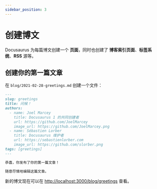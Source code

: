 ```yaml
---
sidebar_position: 3
---
```


# 创建博文

Docusaurus 为每篇博文创建一个 **页面**，同时也创建了 **博客索引页面**、**标签系统**、**RSS** 源等。

## 创建你的第一篇文章

在 `blog/2021-02-28-greetings.md` 创建一个文件：

```md title="blog/2021-02-28-greetings.md"
---
slug: greetings
title: 问候！
authors:
  - name: Joel Marcey
    title: Docusaurus 1 的共同创建者
    url: https://github.com/JoelMarcey
    image_url: https://github.com/JoelMarcey.png
  - name: Sébastien Lorber
    title: Docusaurus 维护者
    url: https://sebastienlorber.com
    image_url: https://github.com/slorber.png
tags: [greetings]
---

恭喜，你发布了你的第一篇文章！

随意尽情地编辑这篇文章。
```

新的博文现在可以在 [http://localhost:3000/blog/greetings](http://localhost:3000/blog/greetings) 查看。
